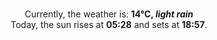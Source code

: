 <p  align="center"><br/>Currently, the weather is: <b> 14°C, <i>light rain</i></b></br>Today, the sun rises at <b>05:28</b> and sets at <b>18:57</b>.</p>